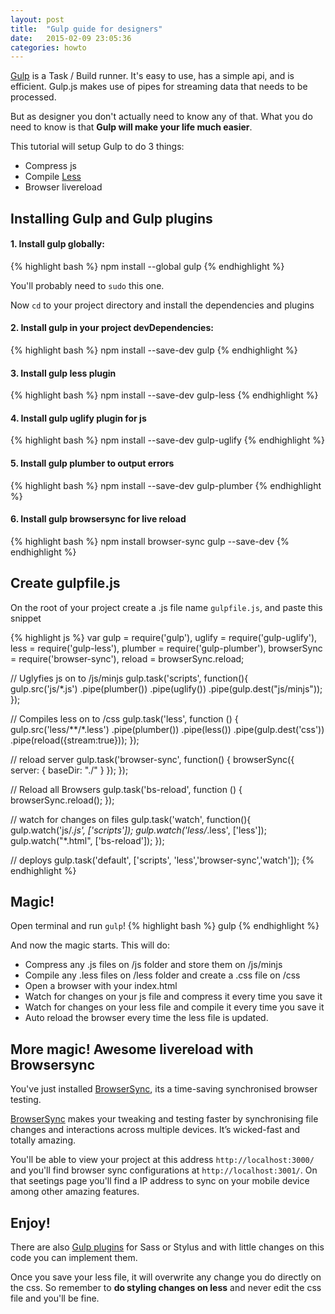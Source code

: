 ```yaml
---
layout: post
title:  "Gulp guide for designers"
date:   2015-02-09 23:05:36
categories: howto
---
```


[Gulp](http://gulpjs.com) is a Task / Build runner. It's easy to use, has a simple api, and is efficient. Gulp.js makes use of pipes for streaming data that needs to be processed.


But as designer you don't actually need to know any of that. What you do need to know is that **Gulp will make your life much easier**.

This tutorial will setup Gulp to do 3 things:

- Compress js
- Compile [Less](http://lesscss.org)
- Browser livereload

## Installing Gulp and Gulp plugins

#### 1. Install gulp globally:

{% highlight bash %}
npm install --global gulp
{% endhighlight %}

You'll probably need to `sudo` this one. 

Now `cd` to your project directory and install the dependencies and plugins

#### 2. Install gulp in your project devDependencies:

{% highlight bash %}
npm install --save-dev gulp
{% endhighlight %}

#### 3. Install gulp less plugin

{% highlight bash %}
npm install --save-dev gulp-less
{% endhighlight %}

#### 4. Install gulp uglify plugin for js

{% highlight bash %}
npm install --save-dev gulp-uglify
{% endhighlight %}

#### 5. Install gulp plumber to output errors

{% highlight bash %}
npm install --save-dev gulp-plumber
{% endhighlight %}

#### 6. Install gulp browsersync for live reload

{% highlight bash %}
npm install browser-sync gulp --save-dev
{% endhighlight %}

## Create gulpfile.js

On the root of your project create a .js file name `gulpfile.js`, and paste this snippet

{% highlight js %}
var gulp = require('gulp'),
    uglify = require('gulp-uglify'),
    less = require('gulp-less'),
    plumber = require('gulp-plumber'),
    browserSync = require('browser-sync'),
    reload = browserSync.reload;

// Uglyfies js on to /js/minjs
gulp.task('scripts', function(){  
  gulp.src('js/*.js')
    .pipe(plumber())
    .pipe(uglify())
    .pipe(gulp.dest("js/minjs"));
}); 

// Compiles less on to /css
gulp.task('less', function () {
  gulp.src('less/**/*.less')
   .pipe(plumber())
   .pipe(less())
   .pipe(gulp.dest('css'))
   .pipe(reload({stream:true}));
});

// reload server
gulp.task('browser-sync', function() {
    browserSync({
        server: {
            baseDir: "./"
        }
    });
});

// Reload all Browsers
gulp.task('bs-reload', function () {
    browserSync.reload();
});

// watch for changes on files
gulp.task('watch', function(){ 
  gulp.watch('js/*.js', ['scripts']);
  gulp.watch('less/*.less', ['less']);
  gulp.watch("*.html", ['bs-reload']);
}); 

// deploys
gulp.task('default',  ['scripts', 'less','browser-sync','watch']); 
{% endhighlight %}

## Magic!

Open terminal and run `gulp`!
{% highlight bash %}
gulp
{% endhighlight %}

And now the magic starts. This will do:

- Compress any .js files on /js folder and store them on /js/minjs
- Compile any .less files on /less folder and create a .css file on /css
- Open a browser with your index.html
- Watch for changes on your js file and compress it every time you save it
- Watch for changes on your less file and compile it every time you save it
- Auto reload the browser every time the less file is updated.


## More magic! Awesome livereload with Browsersync

You've just installed [BrowserSync](http://www.browsersync.io/), its a time-saving synchronised browser testing.

[BrowserSync](http://www.browsersync.io/) makes your tweaking and testing faster by synchronising file changes and interactions across multiple devices. It’s wicked-fast and totally amazing.

You'll be able to view your project at this address `http://localhost:3000/` and you'll find browser sync configurations at `http://localhost:3001/`. On that seetings page you'll find a IP address to sync on your mobile device among other amazing features.



## Enjoy!

There are also [Gulp plugins](http://gulpjs.com/plugins/) for Sass or Stylus and with little changes on this code you can implement them.

Once you save your less file, it will overwrite any change you do directly on the css. So remember to **do styling changes on less** and never edit the css file and you'll be fine.